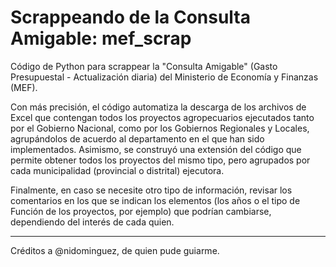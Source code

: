 # Scrappeando de la Consulta Amigable: mef_scrap

Código de Python para scrappear la "Consulta Amigable" (Gasto Presupuestal - Actualización diaria) del Ministerio de Economía y Finanzas (MEF).

Con más precisión, el código automatiza la descarga de los archivos de Excel que contengan todos los proyectos agropecuarios ejecutados tanto por el Gobierno Nacional, como por los Gobiernos Regionales y Locales, agrupándolos de acuerdo al departamento en el que han sido implementados.
Asimismo, se construyó una extensión del código que permite obtener todos los proyectos del mismo tipo, pero agrupados por cada municipalidad (provincial o distrital) ejecutora.

Finalmente, en caso se necesite otro tipo de información, revisar los comentarios en los que se indican los elementos (los años o el tipo de Función de los proyectos, por ejemplo) que podrían cambiarse, dependiendo del interés de cada quien.

----------------------------------------------
Créditos a @nidominguez, de quien pude guiarme.
